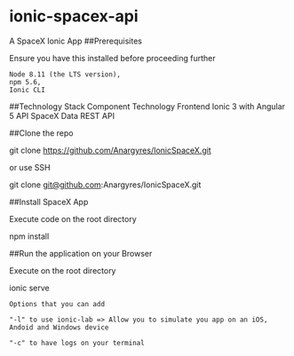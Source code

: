 # ionic-spacex-api

A SpaceX Ionic App
##Prerequisites

Ensure you have this installed before proceeding further

    Node 8.11 (the LTS version),
    npm 5.6,
    Ionic CLI

##Technology Stack
Component 	Technology
Frontend 	Ionic 3 with Angular 5
API 	SpaceX Data REST API

##Clone the repo

git clone https://github.com/Anargyres/IonicSpaceX.git

or use SSH

git clone git@github.com:Anargyres/IonicSpaceX.git

##Install SpaceX App

Execute code on the root directory

npm install

##Run the application on your Browser

Execute on the root directory

ionic serve

    Options that you can add

    "-l" to use ionic-lab => Allow you to simulate you app on an iOS, Andoid and Windows device

    "-c" to have logs on your terminal
